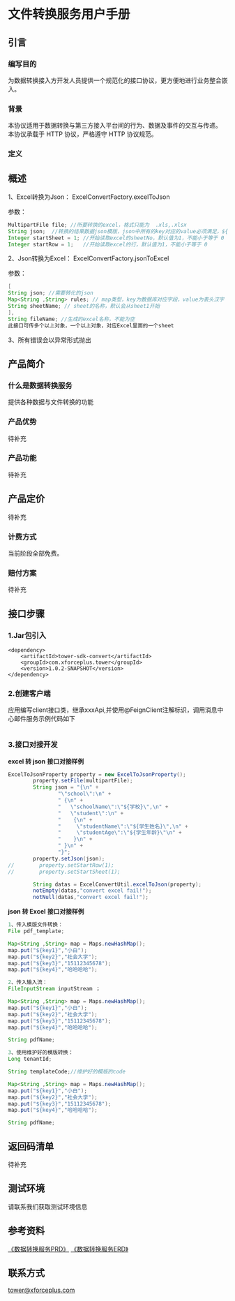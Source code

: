 # 文件转换服务用户手册

## 引言

### 编写目的
为数据转换接入方开发人员提供一个规范化的接口协议，更方便地进行业务整合嵌入。

### 背景

本协议适用于数据转换与第三方接入平台间的行为、数据及事件的交互与传递。 本协议承载于 HTTP 协议，严格遵守 HTTP 协议规范。

### 定义

## 概述
1、Excel转换为Json：
ExcelConvertFactory.excelToJson

参数：
<!--Java-->
```java
MultipartFile file; //所要转换的excel，格式只能为  .xls,.xlsx 
String json;  //转换的结果数据json模版，json中所有的key对应的value必须满足，${xxx} 格式，具体样例可见下文样例
Integer startSheet = 1; //开始读取excel的sheetNo，默认值为1，不能小于等于 0
Integer startRow = 1;   //开始读取excel的行，默认值为1，不能小于等于 0
```

2、Json转换为Excel：
ExcelConvertFactory.jsonToExcel

参数：
<!--Java-->
```java
[
String json; //需要转化的json
Map<String ,String> rules; // map类型，key为数据库对应字段，value为表头汉字
String sheetName; // sheet的名称，默认会从sheet1开始
],
String fileName; //生成的excel名称，不能为空
此接口可传多个以上对象，一个以上对象，对应Excel里面的一个sheet
```

3、所有错误会以异常形式抛出


## 产品简介 

### 什么是数据转换服务
提供各种数据与文件转换的功能

### 产品优势
待补充

### 产品功能
待补充

## 产品定价
待补充


### 计费方式

当前阶段全部免费。

### 赔付方案
待补充

## 接口步骤
### 1.Jar包引入

<!--pom-->
```pom
<dependency>
	<artifactId>tower-sdk-convert</artifactId>
	<groupId>com.xforceplus.tower</groupId>
	<version>1.0.2-SNAPSHOT</version>
</dependency>
```

### 2.创建客户端
应用编写client接口类，继承xxxApi,并使用@FeignClient注解标识，调用消息中心邮件服务示例代码如下
<!--Java-->
```java

```

### 3.接口对接开发
**excel 转 json**
**接口对接样例**
<!--Java-->
```java
ExcelToJsonProperty property = new ExcelToJsonProperty();
        property.setFile(multipartFile);
        String json = "{\n" +
                "\"school\":\n" +
                " {\n" +
                "   \"schoolName\":\"${学校}\",\n" +
                "   \"student\":\n" +
                "    {\n" +
                "     \"studentName\":\"${学生姓名}\",\n" +
                "     \"studentAge\":\"${学生年龄}\"\n" +
                "    }\n" +
                " }\n" +
                "}";
        property.setJson(json);
//        property.setStartRow(1);
//        property.setStartSheet(1);

        String datas = ExcelConvertUtil.excelToJson(property);
        notEmpty(datas,"convert excel fail!");
        notNull(datas,"convert excel fail!");
```

**json 转 Excel**
**接口对接样例**
<!--Java-->
```java
1、传入模版文件转换：
File pdf_template;

Map<String ,String> map = Maps.newHashMap();
map.put("${key1}","小白");
map.put("${key2}","社会大学");
map.put("${key3}","15112345678");
map.put("${key4}","哈哈哈哈");

2、传入输入流：
FileInputStream inputStream ；

Map<String ,String> map = Maps.newHashMap();
map.put("${key1}","小白");
map.put("${key2}","社会大学");
map.put("${key3}","15112345678");
map.put("${key4}","哈哈哈哈");

String pdfName;

3、使用维护好的模版转换：
Long tenantId;

String templateCode;//维护好的模版的code

Map<String ,String> map = Maps.newHashMap();
map.put("${key1}","小白");
map.put("${key2}","社会大学");
map.put("${key3}","15112345678");
map.put("${key4}","哈哈哈哈");

String pdfName;
```




## 返回码清单
待补充


## 测试环境

请联系我们获取测试环境信息

## 参考资料
[《数据转换服务PRD》](https://wiki.xforceplus.com/pages/viewpage.action?pageId=33464138)
[《数据转换服务ERD》](https://wiki.xforceplus.com/pages/viewpage.action?pageId=33464138)


## 联系方式
tower@xforceplus.com
